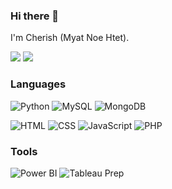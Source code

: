 ### Hi there 👋

I'm Cherish (Myat Noe Htet).

[![](https://img.shields.io/badge/-Website-peru)](https://myatnoehtetmm.wixsite.com/index)
[![](https://img.shields.io/badge/-Linkedin-blue)](https://www.linkedin.com/in/myatnoehtet/)


<!---
![](profile.gif)
--->

### Languages
![Python](https://img.shields.io/badge/-Python-000?&logo=Python)
![MySQL](https://img.shields.io/badge/-My%20SQL-000?&logo=MySQL&logoColor=fff)
![MongoDB](https://img.shields.io/badge/-MongoDB-000?&logo=MongoDB)

![HTML](https://img.shields.io/badge/-HTML-000?&logo=HTML5)
![CSS](https://img.shields.io/badge/-CSS-000?&logo=CSS3)
![JavaScript](https://img.shields.io/badge/-JavaScript-000?&logo=JavaScript)
![PHP](https://img.shields.io/badge/-PHP-000?&logo=PHP)

### Tools
![Power BI](https://img.shields.io/badge/-Power%20BI-000?&logo=Power-Bi)
![Tableau Prep](https://img.shields.io/badge/-Tableau-000?&logo=Tableau)


<!---
cherish-noe/cherish-noe is a ✨ special ✨ repository because its `README.md` (this file) appears on your GitHub profile.
You can click the Preview link to take a look at your changes.
--->
